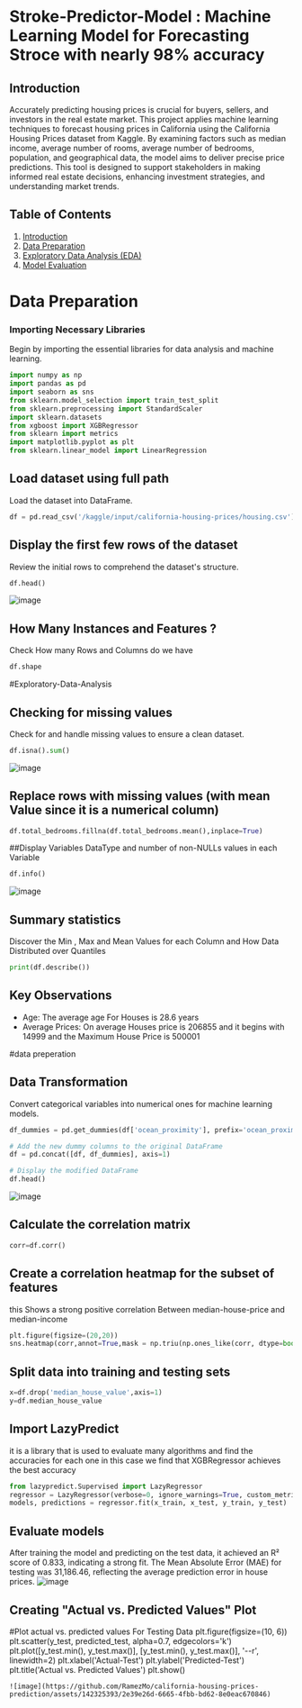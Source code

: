 # Stroke-Predictor-Model : Machine Learning Model for Forecasting Stroce with nearly 98% accuracy

## Introduction

Accurately predicting housing prices is crucial for buyers, sellers, and investors in the real estate market. This project applies machine learning techniques to forecast housing prices in California using the California Housing Prices dataset from Kaggle. By examining factors such as median income, average number of rooms, average number of bedrooms, population, and geographical data, the model aims to deliver precise price predictions. This tool is designed to support stakeholders in making informed real estate decisions, enhancing investment strategies, and understanding market trends.

## Table of Contents

1. [Introduction](#introduction)
2. [Data Preparation](#Data-Preparation)
3. [Exploratory Data Analysis (EDA)](#Exploratory-Data-Analysis) 
4. [Model Evaluation](#Evaluate-models)

# Data Preparation

### Importing Necessary Libraries

Begin by importing the essential libraries for data analysis and machine learning.

```python
import numpy as np
import pandas as pd
import seaborn as sns
from sklearn.model_selection import train_test_split
from sklearn.preprocessing import StandardScaler
import sklearn.datasets
from xgboost import XGBRegressor
from sklearn import metrics
import matplotlib.pyplot as plt
from sklearn.linear_model import LinearRegression
```

## Load dataset using full path
Load the dataset into DataFrame.

```python
df = pd.read_csv('/kaggle/input/california-housing-prices/housing.csv')
```

## Display the first few rows of the dataset
Review the initial rows to comprehend the dataset's structure.
```python
df.head()
```

![image](https://github.com/RamezMo/california-housing-prices-prediction/assets/142325393/4ae77ebd-34c4-4101-a79d-2c4449ae77c1)



## How Many Instances and Features ?
Check How many Rows and Columns do we have
```python
df.shape
```
#Exploratory-Data-Analysis

## Checking for missing values
Check for and handle missing values to ensure a clean dataset.

```python
df.isna().sum()
```

![image](https://github.com/RamezMo/california-housing-prices-prediction/assets/142325393/4a46d761-6c52-4a8e-8a58-dbcf822449bc)


## Replace rows with missing values (with mean Value since it is a numerical column)

```python
df.total_bedrooms.fillna(df.total_bedrooms.mean(),inplace=True)
```

##Display Variables DataType and number of non-NULLs values in each Variable

```python
df.info()
```

![image](https://github.com/RamezMo/california-housing-prices-prediction/assets/142325393/cd7f7e7f-ee6f-432a-8afb-552d7c385fd2)

## Summary statistics
Discover the Min , Max and Mean Values for each Column and How Data Distributed over Quantiles
```python
print(df.describe())
```
## Key Observations
* Age: The average age For Houses is 	28.6 years
* Average Prices: On average Houses price is 	206855 and it begins with 	14999 and the Maximum House Price is 	500001


#data preperation
## Data Transformation

Convert categorical variables into numerical ones for machine learning models.

```python
df_dummies = pd.get_dummies(df['ocean_proximity'], prefix='ocean_proximity').astype(int)

# Add the new dummy columns to the original DataFrame
df = pd.concat([df, df_dummies], axis=1)

# Display the modified DataFrame
df.head()
```



![image](https://github.com/RamezMo/california-housing-prices-prediction/assets/142325393/bdccc26e-def5-43f6-a25c-57bc8735b674)

## Calculate the correlation matrix

```python
corr=df.corr()
```
## Create a correlation heatmap for the subset of features
this Shows a strong positive correlation Between median-house-price and median-income
```python
plt.figure(figsize=(20,20))
sns.heatmap(corr,annot=True,mask = np.triu(np.ones_like(corr, dtype=bool)))
```

## Split data into training and testing sets

```python
x=df.drop('median_house_value',axis=1)
y=df.median_house_value
```


## Import LazyPredict 
it is a library that is used to evaluate many algorithms and find the accuracies for each one
in this case we find that XGBRegressor achieves the best accuracy 
```python
from lazypredict.Supervised import LazyRegressor
regressor = LazyRegressor(verbose=0, ignore_warnings=True, custom_metric=None)
models, predictions = regressor.fit(x_train, x_test, y_train, y_test)

```


## Evaluate models
After training the model and predicting on the test data, it achieved an R² score of 0.833, indicating a strong fit. 
The Mean Absolute Error (MAE) for testing was 31,186.46, reflecting the average prediction error in house prices.
![image](https://github.com/RamezMo/california-housing-prices-prediction/assets/142325393/d66ce05e-e329-4b83-b4d4-3d5586193a74)


## Creating "Actual vs. Predicted Values" Plot

#Plot actual vs. predicted values For Testing Data
plt.figure(figsize=(10, 6))
plt.scatter(y_test, predicted_test, alpha=0.7, edgecolors='k')
plt.plot([y_test.min(), y_test.max()], [y_test.min(), y_test.max()], '--r', linewidth=2)
plt.xlabel('Actual-Test')
plt.ylabel('Predicted-Test')
plt.title('Actual vs. Predicted Values')
plt.show()
```
![image](https://github.com/RamezMo/california-housing-prices-prediction/assets/142325393/2e39e26d-6665-4fbb-bd62-8e0eac670846)
